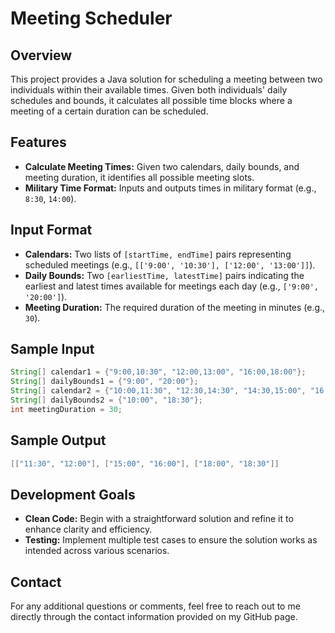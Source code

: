 # Meeting Scheduler

## Overview
This project provides a Java solution for scheduling a meeting between two individuals within their available times. Given both individuals' daily schedules and bounds, it calculates all possible time blocks where a meeting of a certain duration can be scheduled.

## Features
- **Calculate Meeting Times:** Given two calendars, daily bounds, and meeting duration, it identifies all possible meeting slots.
- **Military Time Format:** Inputs and outputs times in military format (e.g., `8:30`, `14:00`).

## Input Format
- **Calendars:** Two lists of `[startTime, endTime]` pairs representing scheduled meetings (e.g., `[['9:00', '10:30'], ['12:00', '13:00']]`).
- **Daily Bounds:** Two `[earliestTime, latestTime]` pairs indicating the earliest and latest times available for meetings each day (e.g., `['9:00', '20:00']`).
- **Meeting Duration:** The required duration of the meeting in minutes (e.g., `30`).

## Sample Input
```java
String[] calendar1 = {"9:00,10:30", "12:00,13:00", "16:00,18:00"};
String[] dailyBounds1 = {"9:00", "20:00"};
String[] calendar2 = {"10:00,11:30", "12:30,14:30", "14:30,15:00", "16:00,17:00"};
String[] dailyBounds2 = {"10:00", "18:30"};
int meetingDuration = 30; 
```

## Sample Output
```java
[["11:30", "12:00"], ["15:00", "16:00"], ["18:00", "18:30"]]
```

## Development Goals
- **Clean Code:** Begin with a straightforward solution and refine it to enhance clarity and efficiency.
- **Testing:** Implement multiple test cases to ensure the solution works as intended across various scenarios.

## Contact
For any additional questions or comments, feel free to reach out to me directly through the contact information provided on my GitHub page.